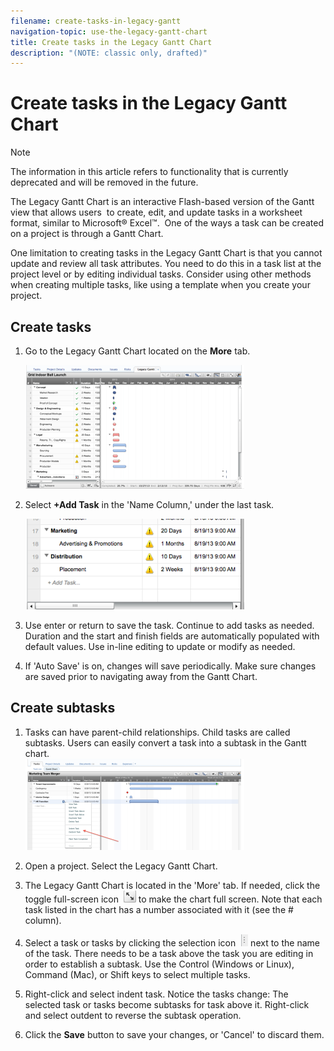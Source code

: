 ```yaml
---
filename: create-tasks-in-legacy-gantt
navigation-topic: use-the-legacy-gantt-chart
title: Create tasks in the Legacy Gantt Chart
description: "(NOTE: classic only, drafted)"
---
```


# Create tasks in the Legacy Gantt Chart

<!--
<p data-mc-conditions="QuicksilverOrClassic.Draft mode">(NOTE:&nbsp;classic only, drafted)</p>
-->

>[!NOTE]
>
>The information in this article refers to functionality that is currently deprecated and will be removed in the future.

The Legacy Gantt Chart is an interactive Flash-based version of the Gantt view that allows users &nbsp;to create, edit, and update tasks in a worksheet format, similar to Microsoft® Excel™.&nbsp;&nbsp;One of the ways a task can be created on a project is through a Gantt Chart.&nbsp;

One limitation to creating tasks in the Legacy Gantt Chart is that you cannot update and review all task attributes. You need to do this in a task list at the project level or by editing individual tasks. Consider using other methods when creating multiple tasks, like using a template when you create your project.&nbsp;

## Create tasks

1. Go to the Legacy Gantt Chart located on the **More** tab.

   ![](assets/ctlgc1-350x198.png)

1. Select **+Add Task**&nbsp;in the 'Name Column,' under the last task.

   ![](assets/ctlgc2-350x145.png)

1. Use&nbsp;enter or return to save the task. Continue to add tasks as needed. Duration and the start and finish fields are automatically populated with default values. Use in-line editing to update or modify as needed.&nbsp;
1. If 'Auto Save' is on, changes will save periodically. Make sure changes are saved prior to navigating away from the Gantt Chart.&nbsp;

## Create subtasks

1. Tasks can have parent-child relationships. Child tasks are called subtasks. Users can easily convert a task into a subtask in the Gantt chart.  
   ![](assets/ctlgc3-350x146.png)

1. Open a project.&nbsp;Select the Legacy Gantt Chart.&nbsp;
1. The Legacy Gantt Chart is located in the 'More' tab. If needed, click the toggle full-screen icon&nbsp; ![](assets/ctlgc4.png)&nbsp;to make the chart full screen.&nbsp;Note that each task listed in the chart has a number associated with it (see the # column).
1. Select a task or tasks by clicking the selection icon&nbsp; ![](assets/ctlgc5.png)&nbsp;next to the name of the task. There needs to be a task above the task you are editing in order to establish a subtask. Use the Control (Windows or Linux), Command (Mac), or Shift keys to select multiple tasks.
1. Right-click and select indent task. Notice the tasks change: The selected task or tasks become subtasks for task above it. Right-click and select outdent to reverse the subtask operation.
1. Click the **Save** button to save your changes, or 'Cancel' to discard them.

